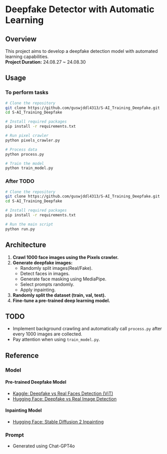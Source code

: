 # Deepfake Detector with Automatic Learning

## Overview
This project aims to develop a deepfake detection model with automated learning capabilities.  
**Project Duration:** 24.08.27 ~ 24.08.30

## Usage
### To perform tasks
```bash
# Clone the repository
git clone https://github.com/guswjddl4313/S-AI_Training_Deepfake.git
cd S-AI_Training_Deepfake

# Install required packages
pip install -r requirements.txt

# Run pixel crawler
python pixels_crawler.py

# Process data
python process.py

# Train the model
python train_model.py
```
### After TODO
```bash
# Clone the repository
git clone https://github.com/guswjddl4313/S-AI_Training_Deepfake.git
cd S-AI_Training_Deepfake

# Install required packages
pip install -r requirements.txt

# Run the main script
python run.py
```

## Architecture
1. **Crawl 1000 face images using the Pixels crawler.**
2. **Generate deepfake images:**
   - Randomly split images(Real/Fake).
   - Detect faces in images.
   - Generate face masking using MediaPipe.
   - Select prompts randomly.
   - Apply inpainting.
3. **Randomly split the dataset (train, val, test).**
4. **Fine-tune a pre-trained deep learning model.**

## TODO
- Implement background crawling and automatically call `process.py` after every 1000 images are collected.
- Pay attention when using `train_model.py`.

## Reference
### Model
#### Pre-trained Deepfake Model
- [Kaggle: Deepfake vs Real Faces Detection (ViT)](https://www.kaggle.com/code/dima806/deepfake-vs-real-faces-detection-vit)
- [Hugging Face: Deepfake vs Real Image Detection](https://huggingface.co/dima806/deepfake_vs_real_image_detection)
#### Inpainting Model
- [Hugging Face: Stable Diffusion 2 Inpainting](https://huggingface.co/stabilityai/stable-diffusion-2-inpainting)
### Prompt
- Generated using Chat-GPT4o
